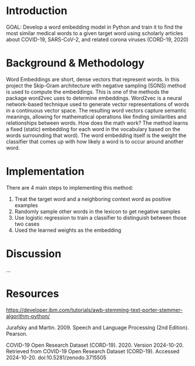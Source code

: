 # Introduction
GOAL: Develop a word embedding model in Python and train it to find the most similar medical words to a given target word using scholarly articles about COVID-19, SARS-CoV-2, and related corona viruses (CORD-19, 2020)

# Background & Methodology
Word Embeddings are short, dense vectors that represent words. In this project the Skip-Gram architecture with negative sampling (SGNS) method is used to compute the embeddings. This is one of the methods the package word2vec uses to determine embeddings. Word2vec is a neural network-based technique used to generate vector representations of words in a continuous vector space. The resulting word vectors capture semantic meanings, allowing for mathematical operations like finding similarities and relationships between words. 
How does the math work? The method learns a fixed (static) embedding for each word in the vocabulary based on the words surrounding that word). The word embedding itself is the weight the classifier that comes up with how likely a word is to occur around another word.

# Implementation
There are 4 main steps to implementing this method:
1) Treat the target word and a neighboring context word as positive examples
3) Randomly sample other words in the lexicon to get negative samples
4) Use logistic regression to train a classifier to distinguish between those two cases
5) Used the learned weights as the embedding

# Discussion
...

# Resources
https://developer.ibm.com/tutorials/awb-stemming-text-porter-stemmer-algorithm-python/ 

Jurafsky and Martin. 2009. Speech and Language Processing (2nd Edition). Pearson.

COVID-19 Open Research Dataset (CORD-19). 2020. Version 2024-10-20. Retrieved from COVID-19 Open Research Dataset (CORD-19). Accessed 2024-10-20. doi:10.5281/zenodo.3715505
